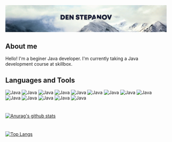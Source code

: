 [![Header](https://github.com/boreman-code/boreman-code/blob/main/assets/mounts.png)](https://github.com/boreman-code)

## About me
Hello! I'm a beginer Java developer. I'm currently taking a Java development course at skillbox.

## Languages and Tools
![Java](https://img.shields.io/badge/-Java-EDF1F5?style=for-the-badge&logo=java&logoColor=007396)
![Java](https://img.shields.io/badge/-HTML-EDF1F5?style=for-the-badge&logo=HTML5&logoColor=E34F26)
![Java](https://img.shields.io/badge/-CSS-EDF1F5?style=for-the-badge&logo=CSS3&logoColor=1572B6)
![Java](https://img.shields.io/badge/-JSoup-EDF1F5?style=for-the-badge)
![Java](https://img.shields.io/badge/-MySQL-EDF1F5?style=for-the-badge&logo=MySQL&logoColor=4479A1)
![Java](https://img.shields.io/badge/-log4j-EDF1F5?style=for-the-badge&logo=Apache&logoColor=D22128)
![Java](https://img.shields.io/badge/-JUnit-EDF1F5?style=for-the-badge)
![Java](https://img.shields.io/badge/-Git-EDF1F5?style=for-the-badge&logo=Git&logoColor=F05032)
![Java](https://img.shields.io/badge/-Thymeleaf-EDF1F5?style=for-the-badge&logo=Thymeleaf&logoColor=#30363D)
![Java](https://img.shields.io/badge/-Spring-EDF1F5?style=for-the-badge&logo=Spring&logoColor=#6DB33F)
![Java](https://img.shields.io/badge/-Hibernate-EDF1F5?style=for-the-badge)
![Java](https://img.shields.io/badge/-Redis-EDF1F5?style=for-the-badge&logo=Redis&logoColor=#DC382D)
![Java](https://img.shields.io/badge/-MongoDB-EDF1F5?style=for-the-badge&logo=MongoDB&logoColor=#47A248)
![Java](https://img.shields.io/badge/-Linux-EDF1F5?style=for-the-badge&logo=Linux&logoColor=#FCC624)


#

[![Anurag's github stats](https://github-readme-stats.vercel.app/api?username=boreman-code&show_icons=true&hide_title=true&count_private=true&bg_color=FFFFFF&icon_color=1572B6&text_color=000000)](https://github.com/anuraghazra/github-readme-stats)
#

[![Top Langs](https://github-readme-stats.vercel.app/api/top-langs/?username=boreman-code)](https://github.com/anuraghazra/github-readme-stats)
